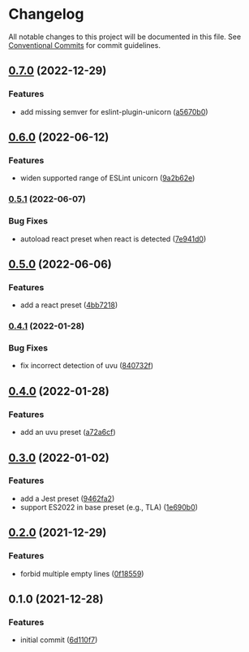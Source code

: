 # Changelog

All notable changes to this project will be documented in this file.
See [Conventional Commits](https://conventionalcommits.org) for commit guidelines.

## [0.7.0](https://github.com/yudai-nkt/eslint-config/compare/v0.6.0...v0.7.0) (2022-12-29)


### Features

* add missing semver for eslint-plugin-unicorn ([a5670b0](https://github.com/yudai-nkt/eslint-config/commit/a5670b0b20edaafef1685b46f7550c5e3682a712))

## [0.6.0](https://github.com/yudai-nkt/eslint-config/compare/v0.5.1...v0.6.0) (2022-06-12)


### Features

* widen supported range of ESLint unicorn ([9a2b62e](https://github.com/yudai-nkt/eslint-config/commit/9a2b62ef794c192582e16d0c13fcc1bd5e7ccb0f))

### [0.5.1](https://github.com/yudai-nkt/eslint-config/compare/v0.5.0...v0.5.1) (2022-06-07)


### Bug Fixes

* autoload react preset when react is detected ([7e941d0](https://github.com/yudai-nkt/eslint-config/commit/7e941d061e913d74ee0ef292f2e33208612c21ec))

## [0.5.0](https://github.com/yudai-nkt/eslint-config/compare/v0.4.1...v0.5.0) (2022-06-06)


### Features

* add a react preset ([4bb7218](https://github.com/yudai-nkt/eslint-config/commit/4bb721859f6edb54f11a2952f2f5014401c45a85))

### [0.4.1](https://github.com/yudai-nkt/eslint-config/compare/v0.4.0...v0.4.1) (2022-01-28)


### Bug Fixes

* fix incorrect detection of uvu ([840732f](https://github.com/yudai-nkt/eslint-config/commit/840732f957cb20c993be2c7f67df0b16716112cf))

## [0.4.0](https://github.com/yudai-nkt/eslint-config/compare/v0.3.0...v0.4.0) (2022-01-28)


### Features

* add an uvu preset ([a72a6cf](https://github.com/yudai-nkt/eslint-config/commit/a72a6cfd37f75911390871b421c76f3629c749ed))

## [0.3.0](https://github.com/yudai-nkt/eslint-config/compare/v0.2.0...v0.3.0) (2022-01-02)


### Features

* add a Jest preset ([9462fa2](https://github.com/yudai-nkt/eslint-config/commit/9462fa21993159ff7cc2680ab0100c1135821736))
* support ES2022 in base preset (e.g., TLA) ([1e690b0](https://github.com/yudai-nkt/eslint-config/commit/1e690b04dea44a843a807ebd00d24a1b8c814a23))

## [0.2.0](https://github.com/yudai-nkt/eslint-config/compare/v0.1.0...v0.2.0) (2021-12-29)

### Features

- forbid multiple empty lines ([0f18559](https://github.com/yudai-nkt/eslint-config/commit/0f18559815875024e9fbf6efaac28ad8d8e33a1c))

## 0.1.0 (2021-12-28)

### Features

- initial commit ([6d110f7](https://github.com/yudai-nkt/eslint-config/commit/6d110f7170f69bbf29c2718ebae04cc69adb0a16))
